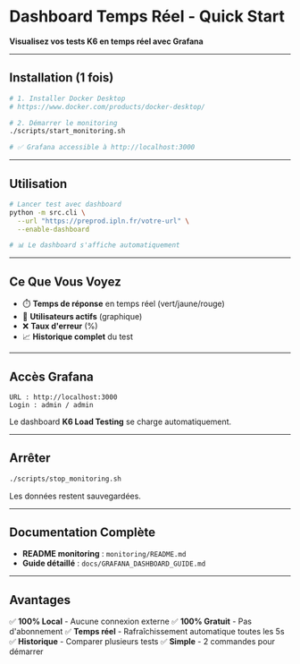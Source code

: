 # Dashboard Temps Réel - Quick Start

**Visualisez vos tests K6 en temps réel avec Grafana**

---

## Installation (1 fois)

```bash
# 1. Installer Docker Desktop
# https://www.docker.com/products/docker-desktop/

# 2. Démarrer le monitoring
./scripts/start_monitoring.sh

# ✅ Grafana accessible à http://localhost:3000
```

---

## Utilisation

```bash
# Lancer test avec dashboard
python -m src.cli \
  --url "https://preprod.ipln.fr/votre-url" \
  --enable-dashboard

# 📊 Le dashboard s'affiche automatiquement
```

---

## Ce Que Vous Voyez

- ⏱️ **Temps de réponse** en temps réel (vert/jaune/rouge)
- 👥 **Utilisateurs actifs** (graphique)
- ❌ **Taux d'erreur** (%)
- 📈 **Historique complet** du test

---

## Accès Grafana

```
URL : http://localhost:3000
Login : admin / admin
```

Le dashboard **K6 Load Testing** se charge automatiquement.

---

## Arrêter

```bash
./scripts/stop_monitoring.sh
```

Les données restent sauvegardées.

---

## Documentation Complète

- **README monitoring** : `monitoring/README.md`
- **Guide détaillé** : `docs/GRAFANA_DASHBOARD_GUIDE.md`

---

## Avantages

✅ **100% Local** - Aucune connexion externe
✅ **100% Gratuit** - Pas d'abonnement
✅ **Temps réel** - Rafraîchissement automatique toutes les 5s
✅ **Historique** - Comparer plusieurs tests
✅ **Simple** - 2 commandes pour démarrer
